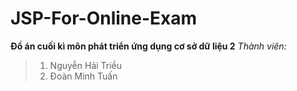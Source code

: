 # JSP-For-Online-Exam
**Đồ án cuối kì môn phát triển ứng dụng cơ sở dữ liệu 2**
*Thành viên:*
> 1. Nguyễn Hải Triều
> 2. Đoàn Minh Tuấn

